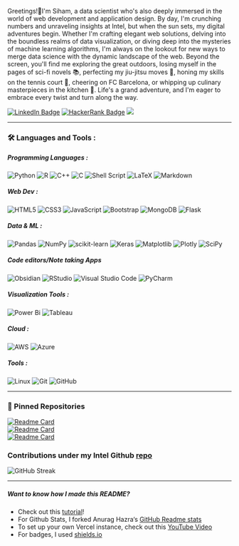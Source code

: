 Greetings!🌟I'm Siham, a data scientist who's also deeply immersed in the world of web development and application design. By day, I'm crunching numbers and unraveling insights at Intel, but when the sun sets, my digital adventures begin. Whether I'm crafting elegant web solutions, delving into the boundless realms of data visualization, or diving deep into the mysteries of machine learning algorithms, I'm always on the lookout for new ways to merge data science with the dynamic landscape of the web. Beyond the screen, you'll find me exploring the great outdoors, losing myself in the pages of sci-fi novels 📚, perfecting my jiu-jitsu moves 🥋, honing my skills on the tennis court 🎾, cheering on FC Barcelona, or whipping up culinary masterpieces in the kitchen 🍳. Life's a grand adventure, and I'm eager to embrace every twist and turn along the way. 
<br>

[![LinkedIn Badge](https://img.shields.io/badge/LinkedIn-Profile-informational?style=flat&logo=linkedin&logoColor=white&color=0D76A8)](https://www.linkedin.com/in/siham-elmali/)
[![HackerRank Badge](https://img.shields.io/badge/HackerRank-Profile-informational?style=flat&logo=hackerrank&logoColor=white&color=brightgreen)](https://www.hackerrank.com/siham_elmali)
<img src="https://komarev.com/ghpvc/?username=shadowfax42&style=plastic&color=blue"/>

---

### :hammer_and_wrench: Languages and Tools :

##### Programming Languages : 
![Python](https://img.shields.io/badge/python-3670A0?style=for-the-badge&logo=python&logoColor=ffdd54)
![R](https://img.shields.io/badge/r-%23276DC3.svg?style=for-the-badge&logo=r&logoColor=white)
![C++](https://img.shields.io/badge/c++-%2300599C.svg?style=for-the-badge&logo=c%2B%2B&logoColor=white)
![C](https://img.shields.io/badge/c-%2300599C.svg?style=for-the-badge&logo=c&logoColor=white)
![Shell Script](https://img.shields.io/badge/shell_script-%23121011.svg?style=for-the-badge&logo=gnu-bash&logoColor=white)
![LaTeX](https://img.shields.io/badge/latex-%23008080.svg?style=for-the-badge&logo=latex&logoColor=white)
![Markdown](https://img.shields.io/badge/markdown-%23000000.svg?style=for-the-badge&logo=markdown&logoColor=white)

##### Web Dev : 
![HTML5](https://img.shields.io/badge/html5-%23E34F26.svg?style=for-the-badge&logo=html5&logoColor=white)
![CSS3](https://img.shields.io/badge/css3-%231572B6.svg?style=for-the-badge&logo=css3&logoColor=white)
![JavaScript](https://img.shields.io/badge/javascript-%23323330.svg?style=for-the-badge&logo=javascript&logoColor=%23F7DF1E)
![Bootstrap](https://img.shields.io/badge/bootstrap-%238511FA.svg?style=for-the-badge&logo=bootstrap&logoColor=white)
![MongoDB](https://img.shields.io/badge/MongoDB-%234ea94b.svg?style=for-the-badge&logo=mongodb&logoColor=white)
![Flask](https://img.shields.io/badge/flask-%23000.svg?style=for-the-badge&logo=flask&logoColor=white)


##### Data & ML : 
![Pandas](https://img.shields.io/badge/pandas-%23150458.svg?style=for-the-badge&logo=pandas&logoColor=white)
![NumPy](https://img.shields.io/badge/numpy-%23013243.svg?style=for-the-badge&logo=numpy&logoColor=white)
![scikit-learn](https://img.shields.io/badge/scikit--learn-%23F7931E.svg?style=for-the-badge&logo=scikit-learn&logoColor=white)
![Keras](https://img.shields.io/badge/Keras-%23D00000.svg?style=for-the-badge&logo=Keras&logoColor=white)
![Matplotlib](https://img.shields.io/badge/Matplotlib-%23ffffff.svg?style=for-the-badge&logo=Matplotlib&logoColor=black)
![Plotly](https://img.shields.io/badge/Plotly-%233F4F75.svg?style=for-the-badge&logo=plotly&logoColor=white)
![SciPy](https://img.shields.io/badge/SciPy-%230C55A5.svg?style=for-the-badge&logo=scipy&logoColor=%white)


##### Code editors/Note taking Apps
![Obsidian](https://img.shields.io/badge/Obsidian-%23483699.svg?style=for-the-badge&logo=obsidian&logoColor=white)
![RStudio](https://img.shields.io/badge/RStudio-4285F4?style=for-the-badge&logo=rstudio&logoColor=white)
![Visual Studio Code](https://img.shields.io/badge/Visual%20Studio%20Code-0078d7.svg?style=for-the-badge&logo=visual-studio-code&logoColor=white)
![PyCharm](https://img.shields.io/badge/pycharm-143?style=for-the-badge&logo=pycharm&logoColor=black&color=black&labelColor=green)

##### Visualization Tools : 
![Power Bi](https://img.shields.io/badge/power_bi-F2C811?style=for-the-badge&logo=powerbi&logoColor=black)
![Tableau](https://img.shields.io/badge/Tableau-E97627?style=for-the-badge&logo=tableau&logoColor=black)


##### Cloud : 
![AWS](https://img.shields.io/badge/AWS-%23FF9900.svg?style=for-the-badge&logo=amazon-aws&logoColor=white)
![Azure](https://img.shields.io/badge/azure-%230072C6.svg?style=for-the-badge&logo=microsoftazure&logoColor=white)


##### Tools : 
![Linux](https://img.shields.io/badge/Linux-FCC624?style=for-the-badge&logo=linux&logoColor=black)
![Git](https://img.shields.io/badge/git-%23F05033.svg?style=for-the-badge&logo=git&logoColor=white)
![GitHub](https://img.shields.io/badge/github-%23121011.svg?style=for-the-badge&logo=github&logoColor=white)


---

### 📌 Pinned Repositories

[![Readme Card](https://github-readme-stats.vercel.app/api/pin/?username=gatechdvateam&repo=energy_hub&theme=github_dark&hide_border=true)](https://github.com/gatechdvateam/energy_hub)
<br>
[![Readme Card](https://github-readme-stats.vercel.app/api/pin/?username=shadowfax42&repo=mushroom-edibility-prediction&theme=github_dark&hide_border=true)](https://github.com/shadowfax42/mushroom-edibility-prediction)
<br>
[![Readme Card](https://github-readme-stats.vercel.app/api/pin/?username=shadowfax42&repo=image-compression-using-kmeans&theme=github_dark&hide_border=true)](https://github.com/shadowfax42/image-compression-using-kmeans)
<br>

### Contributions under my Intel Github [repo](https://github.com/selmali11)
![GitHub Streak](http://github-readme-streak-stats.herokuapp.com?user=selmali11&theme=github_dark&hide_border=true)


---
##### Want to know how I made this README?

- Check out this [tutorial](https://braydoncoyer.dev/blog/creating-a-killer-github-profile-readme-part-1/)!
- For Github Stats, I forked Anurag Hazra‘s [GitHub Readme stats](https://github.com/anuraghazra/github-readme-stats)
- To set up your own Vercel instance, check out this [YouTube Video](https://www.youtube.com/watch?v=n6d4KHSKqGk&t=107s)
- For badges, I used [shields.io](https://shields.io/)

